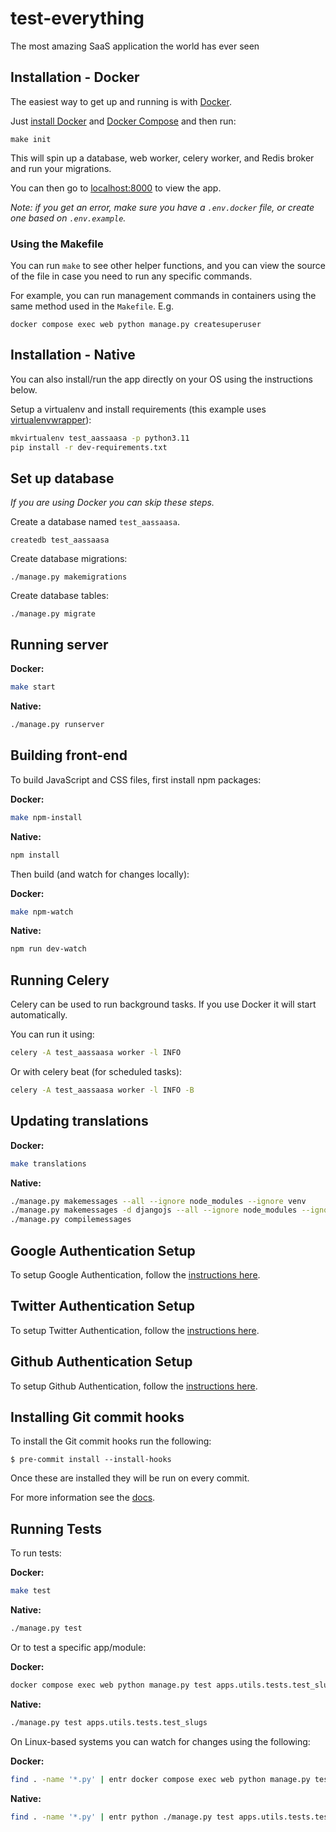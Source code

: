 # test-everything

The most amazing SaaS application the world has ever seen

## Installation - Docker

The easiest way to get up and running is with [Docker](https://www.docker.com/).

Just [install Docker](https://www.docker.com/get-started) and
[Docker Compose](https://docs.docker.com/compose/install/)
and then run:

```
make init
```

This will spin up a database, web worker, celery worker, and Redis broker and run your migrations.

You can then go to [localhost:8000](http://localhost:8000/) to view the app.

*Note: if you get an error, make sure you have a `.env.docker` file, or create one based on `.env.example`.*

### Using the Makefile

You can run `make` to see other helper functions, and you can view the source
of the file in case you need to run any specific commands.

For example, you can run management commands in containers using the same method 
used in the `Makefile`. E.g.

```
docker compose exec web python manage.py createsuperuser
```

## Installation - Native

You can also install/run the app directly on your OS using the instructions below.

Setup a virtualenv and install requirements
(this example uses [virtualenvwrapper](https://virtualenvwrapper.readthedocs.io/en/latest/)):

```bash
mkvirtualenv test_aassaasa -p python3.11
pip install -r dev-requirements.txt
```

## Set up database

*If you are using Docker you can skip these steps.*

Create a database named `test_aassaasa`.

```
createdb test_aassaasa
```

Create database migrations:

```
./manage.py makemigrations
```

Create database tables:

```
./manage.py migrate
```

## Running server

**Docker:**

```bash
make start
```

**Native:**

```bash
./manage.py runserver
```

## Building front-end

To build JavaScript and CSS files, first install npm packages:

**Docker:**

```bash
make npm-install
```

**Native:**

```bash
npm install
```

Then build (and watch for changes locally):

**Docker:**

```bash
make npm-watch
```

**Native:**

```bash
npm run dev-watch
```

## Running Celery

Celery can be used to run background tasks.
If you use Docker it will start automatically.

You can run it using:

```bash
celery -A test_aassaasa worker -l INFO
```

Or with celery beat (for scheduled tasks):

```bash
celery -A test_aassaasa worker -l INFO -B
```

## Updating translations

**Docker:**

```bash
make translations
```

**Native:**

```bash
./manage.py makemessages --all --ignore node_modules --ignore venv
./manage.py makemessages -d djangojs --all --ignore node_modules --ignore venv
./manage.py compilemessages
```

## Google Authentication Setup

To setup Google Authentication, follow the [instructions here](https://django-allauth.readthedocs.io/en/latest/socialaccount/providers/google.html).

## Twitter Authentication Setup

To setup Twitter Authentication, follow the [instructions here](https://django-allauth.readthedocs.io/en/latest/socialaccount/providers/twitter_oauth2.html).

## Github Authentication Setup

To setup Github Authentication, follow the [instructions here](https://django-allauth.readthedocs.io/en/latest/socialaccount/providers/github.html).

## Installing Git commit hooks

To install the Git commit hooks run the following:

```shell
$ pre-commit install --install-hooks
```

Once these are installed they will be run on every commit.

For more information see the [docs](https://docs.saaspegasus.com/code-structure.html#code-formatting).

## Running Tests

To run tests:

**Docker:**

```bash
make test
```

**Native:**

```bash
./manage.py test
```

Or to test a specific app/module:

**Docker:**

```bash
docker compose exec web python manage.py test apps.utils.tests.test_slugs
```

**Native:**

```bash
./manage.py test apps.utils.tests.test_slugs
```

On Linux-based systems you can watch for changes using the following:

**Docker:**

```bash
find . -name '*.py' | entr docker compose exec web python manage.py test apps.utils.tests.test_slugs
```

**Native:**

```bash
find . -name '*.py' | entr python ./manage.py test apps.utils.tests.test_slugs
```
